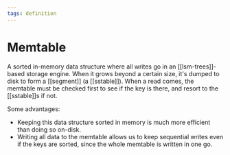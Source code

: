 ```yaml
---
tags: definition
---
```


# Memtable
A sorted in-memory data structure where all writes go in an [[lsm-trees]]-based storage engine. When it grows beyond a certain size, it's dumped to disk to form a [[segment]] (a [[sstable]]). When a read comes, the memtable must be checked first to see if the key is there, and resort to the [[sstable]]s if not.

Some advantages:
* Keeping this data structure sorted in memory is much more efficient than doing so on-disk.
* Writing all data to the memtable allows us to keep sequential writes even if the keys are sorted, since the whole memtable is written in one go.

